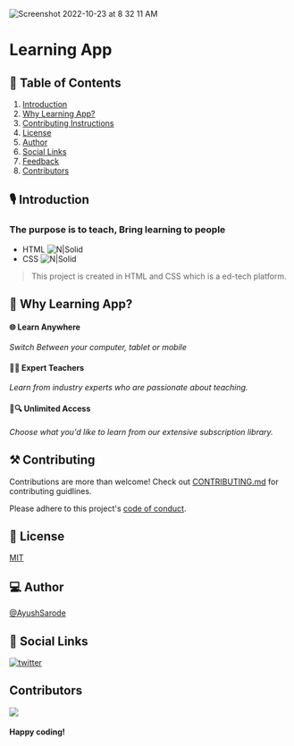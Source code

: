 ![Screenshot 2022-10-23 at 8 32 11 AM](https://user-images.githubusercontent.com/70846580/197371342-8f393ca6-f2ce-41fe-8e44-8cd85ef8161b.png)



<!-- 
![GitHub forks](https://img.shields.io/github/forks/AyushSarode/LearningApp.svg?style=social&label=Fork&maxAge=2592000)
![GitHub stars](https://img.shields.io/github/stars/AyushSarode/LearningApp.svg?style=social&label=Star&maxAge=2592000)
![GitHub watchers](https://img.shields.io/github/watchers/AyushSarode/LearningApp.svg?style=social&label=Watch&maxAge=2592000) -->
# Learning App

## 📃 Table of Contents 
1. [Introduction](#intro)
2. [Why Learning App?](#why)
3. [Contributing Instructions](#contributing)
4. [License](#license)
5. [Author](#author)
6. [Social Links](#socials)
7. [Feedback](#feedback)
8. [Contributors](#contributors)


<a name="intro"></a>

## 🎙 Introduction
### The purpose is to teach, Bring learning to people
- HTML    ![N|Solid](https://img.icons8.com/ios-glyphs/15/000000/html-5.png)
- CSS     ![N|Solid](https://img.icons8.com/ios-glyphs/15/000000/css3.png)
> This project is created in HTML and CSS which is a ed-tech platform.


<a name="why"></a>

## 💭 Why Learning App?

#### 🌐 Learn Anywhere 

*Switch Between your computer, tablet or mobile*

#### 👨‍💻 Expert Teachers

*Learn from industry experts who are passionate about teaching.*

#### 📄🔍 Unlimited Access

*Choose what you'd like to learn from our extensive subscription library.*


<a name="contributing"></a>

## ⚒ Contributing

Contributions are more than welcome!
Check out [CONTRIBUTING.md](https://github.com/AyushSarode/LearningApp/blob/main/CONTRIBUTING.md) for contributing guidlines.

Please adhere to this project's [code of conduct](CODE_OF_CONDUCT.md).


<a name="license"></a>

## 📄 License

[MIT](https://github.com/AyushSarode/LearningApp/blob/main/LICENSE)


<a name="author"></a>

## 💻 Author
[@AyushSarode](https://github.com/AyushSarode)


<a name="socials"></a>

## 🔗 Social Links

[![twitter](https://img.shields.io/badge/twitter-1DA1F2?style=for-the-badge&logo=twitter&logoColor=white)](https://mobile.twitter.com/AyushSarode07)


<a name="feedback"></a>

<a name="contributors"></a>

## Contributors
<a href="https://github.com/AyushSarode/LearningApp/graphs/contributors">
  <img src="https://contrib.rocks/image?repo=AyushSarode/LearningApp" />
</a>

#### Happy coding!



